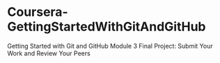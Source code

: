 # Coursera-GettingStartedWithGitAndGitHub
Getting Started with Git and GitHub Module 3 Final Project: Submit Your Work and Review Your Peers

